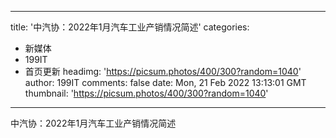 
---
title: '中汽协：2022年1月汽车工业产销情况简述'
categories: 
 - 新媒体
 - 199IT
 - 首页更新
headimg: 'https://picsum.photos/400/300?random=1040'
author: 199IT
comments: false
date: Mon, 21 Feb 2022 13:13:01 GMT
thumbnail: 'https://picsum.photos/400/300?random=1040'
---

<div>   
中汽协：2022年1月汽车工业产销情况简述  
</div>
            